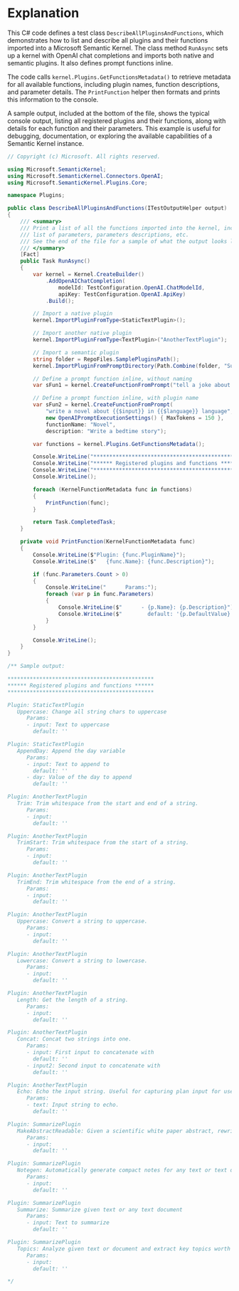 # Explanation
This C# code defines a test class `DescribeAllPluginsAndFunctions`, which demonstrates how to list and describe all plugins and their functions imported into a Microsoft Semantic Kernel. The class method `RunAsync` sets up a kernel with OpenAI chat completions and imports both native and semantic plugins. It also defines prompt functions inline. 

The code calls `kernel.Plugins.GetFunctionsMetadata()` to retrieve metadata for all available functions, including plugin names, function descriptions, and parameter details. The `PrintFunction` helper then formats and prints this information to the console. 

A sample output, included at the bottom of the file, shows the typical console output, listing all registered plugins and their functions, along with details for each function and their parameters. This example is useful for debugging, documentation, or exploring the available capabilities of a Semantic Kernel instance.

```csharp
// Copyright (c) Microsoft. All rights reserved.

using Microsoft.SemanticKernel;
using Microsoft.SemanticKernel.Connectors.OpenAI;
using Microsoft.SemanticKernel.Plugins.Core;

namespace Plugins;

public class DescribeAllPluginsAndFunctions(ITestOutputHelper output) : BaseTest(output)
{
    /// <summary>
    /// Print a list of all the functions imported into the kernel, including function descriptions,
    /// list of parameters, parameters descriptions, etc.
    /// See the end of the file for a sample of what the output looks like.
    /// </summary>
    [Fact]
    public Task RunAsync()
    {
        var kernel = Kernel.CreateBuilder()
            .AddOpenAIChatCompletion(
                modelId: TestConfiguration.OpenAI.ChatModelId,
                apiKey: TestConfiguration.OpenAI.ApiKey)
            .Build();

        // Import a native plugin
        kernel.ImportPluginFromType<StaticTextPlugin>();

        // Import another native plugin
        kernel.ImportPluginFromType<TextPlugin>("AnotherTextPlugin");

        // Import a semantic plugin
        string folder = RepoFiles.SamplePluginsPath();
        kernel.ImportPluginFromPromptDirectory(Path.Combine(folder, "SummarizePlugin"));

        // Define a prompt function inline, without naming
        var sFun1 = kernel.CreateFunctionFromPrompt("tell a joke about {{$input}}", new OpenAIPromptExecutionSettings() { MaxTokens = 150 });

        // Define a prompt function inline, with plugin name
        var sFun2 = kernel.CreateFunctionFromPrompt(
            "write a novel about {{$input}} in {{$language}} language",
            new OpenAIPromptExecutionSettings() { MaxTokens = 150 },
            functionName: "Novel",
            description: "Write a bedtime story");

        var functions = kernel.Plugins.GetFunctionsMetadata();

        Console.WriteLine("**********************************************");
        Console.WriteLine("****** Registered plugins and functions ******");
        Console.WriteLine("**********************************************");
        Console.WriteLine();

        foreach (KernelFunctionMetadata func in functions)
        {
            PrintFunction(func);
        }

        return Task.CompletedTask;
    }

    private void PrintFunction(KernelFunctionMetadata func)
    {
        Console.WriteLine($"Plugin: {func.PluginName}");
        Console.WriteLine($"   {func.Name}: {func.Description}");

        if (func.Parameters.Count > 0)
        {
            Console.WriteLine("      Params:");
            foreach (var p in func.Parameters)
            {
                Console.WriteLine($"      - {p.Name}: {p.Description}");
                Console.WriteLine($"        default: '{p.DefaultValue}'");
            }
        }

        Console.WriteLine();
    }
}

/** Sample output:

**********************************************
****** Registered plugins and functions ******
**********************************************

Plugin: StaticTextPlugin
   Uppercase: Change all string chars to uppercase
      Params:
      - input: Text to uppercase
        default: ''

Plugin: StaticTextPlugin
   AppendDay: Append the day variable
      Params:
      - input: Text to append to
        default: ''
      - day: Value of the day to append
        default: ''

Plugin: AnotherTextPlugin
   Trim: Trim whitespace from the start and end of a string.
      Params:
      - input:
        default: ''

Plugin: AnotherTextPlugin
   TrimStart: Trim whitespace from the start of a string.
      Params:
      - input:
        default: ''

Plugin: AnotherTextPlugin
   TrimEnd: Trim whitespace from the end of a string.
      Params:
      - input:
        default: ''

Plugin: AnotherTextPlugin
   Uppercase: Convert a string to uppercase.
      Params:
      - input:
        default: ''

Plugin: AnotherTextPlugin
   Lowercase: Convert a string to lowercase.
      Params:
      - input:
        default: ''

Plugin: AnotherTextPlugin
   Length: Get the length of a string.
      Params:
      - input:
        default: ''

Plugin: AnotherTextPlugin
   Concat: Concat two strings into one.
      Params:
      - input: First input to concatenate with
        default: ''
      - input2: Second input to concatenate with
        default: ''

Plugin: AnotherTextPlugin
   Echo: Echo the input string. Useful for capturing plan input for use in multiple functions.
      Params:
      - text: Input string to echo.
        default: ''

Plugin: SummarizePlugin
   MakeAbstractReadable: Given a scientific white paper abstract, rewrite it to make it more readable
      Params:
      - input:
        default: ''

Plugin: SummarizePlugin
   Notegen: Automatically generate compact notes for any text or text document.
      Params:
      - input:
        default: ''

Plugin: SummarizePlugin
   Summarize: Summarize given text or any text document
      Params:
      - input: Text to summarize
        default: ''

Plugin: SummarizePlugin
   Topics: Analyze given text or document and extract key topics worth remembering
      Params:
      - input:
        default: ''

*/
```